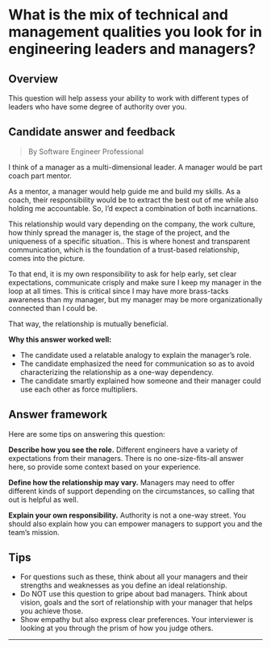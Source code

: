 # What is the mix of technical and management qualities you look for in engineering leaders and managers?

## Overview
This question will help assess your ability to work with different types of leaders who have some degree of authority over you.

## Candidate answer and feedback
> By Software Engineer Professional

I think of a manager as a multi-dimensional leader. A manager would be part coach part mentor.

As a mentor, a manager would help guide me and build my skills. As a coach, their responsibility would be to extract the best out of me while also holding me accountable. So, I’d expect a combination of both incarnations.

This relationship would vary depending on the company, the work culture, how thinly spread the manager is, the stage of the project, and the uniqueness of a specific situation.. This is where honest and transparent communication, which is the foundation of a trust-based relationship, comes into the picture.

To that end, it is my own responsibility to ask for help early, set clear expectations, communicate crisply and make sure I keep my manager in the loop at all times. This is critical since I may have more brass-tacks awareness than my manager, but my manager may be more organizationally connected than I could be.

That way, the relationship is mutually beneficial.

**Why this answer worked well:**

* The candidate used a relatable analogy to explain the manager’s role.
* The candidate emphasized the need for communication so as to avoid characterizing the relationship as a one-way dependency.
* The candidate smartly explained how someone and their manager could use each other as force multipliers.

## Answer framework
Here are some tips on answering this question:

**Describe how you see the role.** Different engineers have a variety of expectations from their managers. There is no one-size-fits-all answer here, so provide some context based on your experience.

**Define how the relationship may vary.** Managers may need to offer different kinds of support depending on the circumstances, so calling that out is helpful as well.

**Explain your own responsibility.** Authority is not a one-way street. You should also explain how you can empower managers to support you and the team’s mission.

## Tips

* For questions such as these, think about all your managers and their strengths and weaknesses as you define an ideal relationship.
* Do NOT use this question to gripe about bad managers. Think about vision, goals and the sort of relationship with your manager that helps you achieve those.
* Show empathy but also express clear preferences. Your interviewer is looking at you through the prism of how you judge others.

---